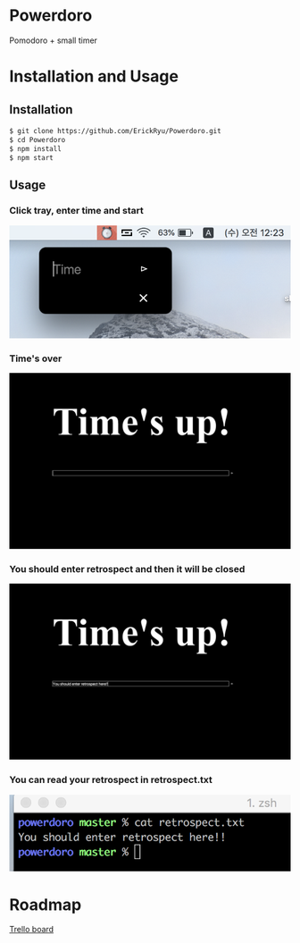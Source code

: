 # Powerdoro
Pomodoro + small timer

# Installation and Usage
## Installation
```
$ git clone https://github.com/ErickRyu/Powerdoro.git
$ cd Powerdoro
$ npm install
$ npm start
```
## Usage
### Click tray, enter time and start
![alt text](screenshots/step01.png "step1 image")

### Time's over
![alt text](screenshots/step02.png "step2 image")

### You should enter retrospect and then it will be closed
![alt text](screenshots/step03.png "step3 image")

### You can read your retrospect in retrospect.txt
![alt text](screenshots/step04.png "step4 image")

# Roadmap
[Trello board](https://trello.com/b/zDA1vG6u)
